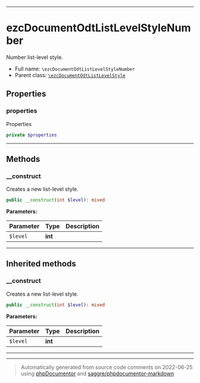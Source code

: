 ***

# ezcDocumentOdtListLevelStyleNumber

Number list-level style.



* Full name: `\ezcDocumentOdtListLevelStyleNumber`
* Parent class: [`\ezcDocumentOdtListLevelStyle`](./ezcDocumentOdtListLevelStyle.md)



## Properties


### properties

Properties

```php
private $properties
```






***

## Methods


### __construct

Creates a new list-level style.

```php
public __construct(int $level): mixed
```








**Parameters:**

| Parameter | Type | Description |
|-----------|------|-------------|
| `$level` | **int** |  |




***


## Inherited methods


### __construct

Creates a new list-level style.

```php
public __construct(int $level): mixed
```








**Parameters:**

| Parameter | Type | Description |
|-----------|------|-------------|
| `$level` | **int** |  |




***


***
> Automatically generated from source code comments on 2022-06-25 using [phpDocumentor](http://www.phpdoc.org/) and [saggre/phpdocumentor-markdown](https://github.com/Saggre/phpDocumentor-markdown)
